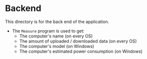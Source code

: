 # Backend

This directory is for the back end of the application.

- The `Measure` program is used to get:
    - The computer's name (on every OS)
    - The amount of uploaded / downloaded data (on every OS)
    - The computer's model (on Windows)
    - The computer's estimated power consumption (on Windows)